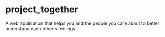 # project_together
A web application that helps you and the people you care about to better understand each other's feelings. 
